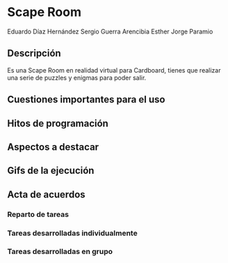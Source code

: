 # Scape Room 

Eduardo Díaz Hernández
Sergio Guerra Arencibia
Esther Jorge Paramio

## Descripción

Es una Scape Room en realidad virtual para Cardboard, tienes que realizar una serie
de puzzles y enigmas para poder salir.

## Cuestiones importantes para el uso


## Hitos de programación


## Aspectos a destacar


## Gifs de la ejecución


## Acta de acuerdos
### Reparto de tareas
### Tareas desarrolladas individualmente
### Tareas desarrolladas en grupo



